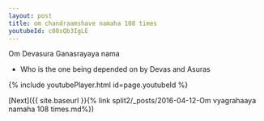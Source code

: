 ```yaml
---
layout: post
title: om chandraamshave namaha 108 times
youtubeId: c08sQb3IgLE
---
```

 
 
Om Devasura Ganasrayaya nama 
 
 -  Who is the one being depended on by Devas and Asuras 
 
  
 
  
 
 
 
 
 
 


{% include youtubePlayer.html id=page.youtubeId %}
 
[Next]({{ site.baseurl }}{% link  split2/_posts/2016-04-12-Om vyagrahaaya namaha 108 times.md%})
 
